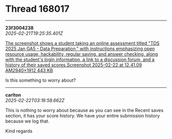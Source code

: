 # Thread 168017


---
**23f3004238**  
*2025-02-21T19:25:35.401Z*


[The screenshot shows a student taking an online assessment titled "TDS 2025 Jan GA5 - Data Preparation," with instructions emphasizing open resource usage, hackability, regular saving, and answer checking, along with the student's login information, a link to a discussion forum, and a history of their saved scores.Screenshot 2025-02-22 at 12.41.09 AM2940×1912 443 KB](https://europe1.discourse-cdn.com/flex013/uploads/iitm/original/3X/e/9/e9585e072dfc3561e03c611c02e5b5e283f3f1be.png "Screenshot 2025-02-22 at 12.41.09 AM")

Is this something to worry about?




---
**carlton**  
*2025-02-22T03:16:58.662Z*


This is nothing to worry about because as you can see in the Recent saves section, it has your score history. We have your entire submission history because we log that.

Kind regards


